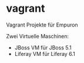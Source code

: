 # vagrant
Vagrant Projekte für Empuron

Zwei Virtuelle Maschinen:
 - JBoss VM für JBoss 5.1
 - Liferay VM für Liferay 6.1

